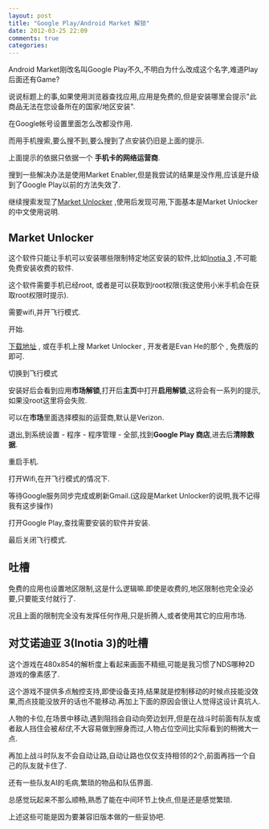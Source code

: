 ```yaml
---
layout: post
title: "Google Play/Android Market 解锁"
date: 2012-03-25 22:09
comments: true
categories: 
---
```


Android Market刚改名叫Google Play不久,不明白为什么改成这个名字,难道Play后面还有Game?

说说标题上的事,如果使用浏览器查找应用,应用是免费的,但是安装哪里会提示"此商品无法在您设备所在的国家/地区安装".

在Google帐号设置里面怎么改都没作用.

而用手机搜索,要么搜不到,要么搜到了点安装仍旧是上面的提示.

上面提示的依据只依据一个 **手机卡的网络运营商**.

搜到一些解决办法是使用Market Enabler,但是我尝试的结果是没作用,应该是升级到了Google Play以前的方法失效了.

继续搜索发现了[Market Unlocker](https://play.google.com/store/apps/details?id=com.evanhe.marketunlocker) ,使用后发现可用,下面基本是Market Unlocker的中文使用说明.


Market Unlocker
---------------------------

这个软件只能让手机可以安装哪些限制特定地区安装的软件,比如[Inotia 3](https://play.google.com/store/apps/details?id=com.com2us.inotia3.normal.freefull.google.global.android.common) ,不可能免费安装收费的软件.

这个软件需要手机已经root, 或者是可以获取到root权限(我这使用小米手机会在获取root权限时提示).

需要wifi,并开飞行模式.

开始.

[下载地址](https://play.google.com/store/apps/details?id=com.evanhe.marketunlocker) , 或在手机上搜 Market Unlocker , 开发者是Evan He的那个 , 免费版的即可.

切换到飞行模式

安装好后会看到应用**市场解锁**,打开后**主页**中打开**启用解锁**,这将会有一系列的提示,如果没root这里将会失败.

可以在**市场**里面选择模拟的运营商,默认是Verizon.

退出,到系统设置 - 程序 - 程序管理 - 全部,找到**Google Play 商店**,进去后**清除数据**.

重启手机.

打开Wifi,在开飞行模式的情况下.

等待Google服务同步完成或刷新Gmail.(这段是Market Unlocker的说明,我不记得我有这步操作)

打开Google Play,查找需要安装的软件并安装.

最后关闭飞行模式.


吐槽
--------------------------------

免费的应用也设置地区限制,这是什么逻辑嘛.即使是收费的,地区限制也完全没必要,只要能支付就行了.

况且上面的限制完全没有发挥任何作用,只是折腾人,或者使用其它的应用市场.


对艾诺迪亚 3(Inotia 3)的吐槽
--------------------------------

这个游戏在480x854的解析度上看起来画面不精细,可能是我习惯了NDS哪种2D游戏的像素感了.

这个游戏不提供多点触控支持,即使设备支持,结果就是控制移动的时候点技能没效果,而点技能没放开的话也不能移动.再加上下面的原因会很让人觉得这设计真坑人.

人物的卡位,在场景中移动,遇到阻挡会自动向旁边划开,但是在战斗时前面有队友或者敌人挡住会被*粘住*,不大容易做到擦身而过,人物占位空间比实际看到的稍微大一点.

再加上战斗时队友不会自动让路,自动让路也仅仅支持相邻的2个,前面再挡一个自己的队友就卡住了.

还有一些队友AI的毛病,繁琐的物品和队伍界面.

总感觉玩起来不那么顺畅,熟悉了能在中间环节上快点,但是还是感觉繁琐.

上述这些可能是因为要兼容旧版本做的一些妥协吧.